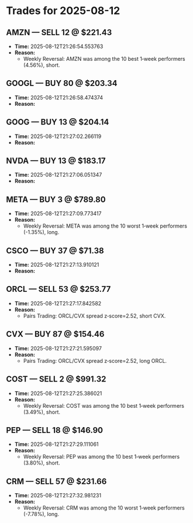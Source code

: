 # Trades for 2025-08-12

## AMZN — SELL 12 @ $221.43
- **Time:** 2025-08-12T21:26:54.553763
- **Reason:**
  - Weekly Reversal: AMZN was among the 10 best 1‑week performers (4.56%), short.

## GOOGL — BUY 80 @ $203.34
- **Time:** 2025-08-12T21:26:58.474374
- **Reason:**

## GOOG — BUY 13 @ $204.14
- **Time:** 2025-08-12T21:27:02.266119
- **Reason:**

## NVDA — BUY 13 @ $183.17
- **Time:** 2025-08-12T21:27:06.051347
- **Reason:**

## META — BUY 3 @ $789.80
- **Time:** 2025-08-12T21:27:09.773417
- **Reason:**
  - Weekly Reversal: META was among the 10 worst 1‑week performers (-1.35%), long.

## CSCO — BUY 37 @ $71.38
- **Time:** 2025-08-12T21:27:13.910121
- **Reason:**

## ORCL — SELL 53 @ $253.77
- **Time:** 2025-08-12T21:27:17.842582
- **Reason:**
  - Pairs Trading: ORCL/CVX spread z‑score=2.52, short CVX.

## CVX — BUY 87 @ $154.46
- **Time:** 2025-08-12T21:27:21.595097
- **Reason:**
  - Pairs Trading: ORCL/CVX spread z‑score=2.52, long ORCL.

## COST — SELL 2 @ $991.32
- **Time:** 2025-08-12T21:27:25.386021
- **Reason:**
  - Weekly Reversal: COST was among the 10 best 1‑week performers (3.49%), short.

## PEP — SELL 18 @ $146.90
- **Time:** 2025-08-12T21:27:29.111061
- **Reason:**
  - Weekly Reversal: PEP was among the 10 best 1‑week performers (3.80%), short.

## CRM — SELL 57 @ $231.66
- **Time:** 2025-08-12T21:27:32.981231
- **Reason:**
  - Weekly Reversal: CRM was among the 10 worst 1‑week performers (-7.78%), long.

